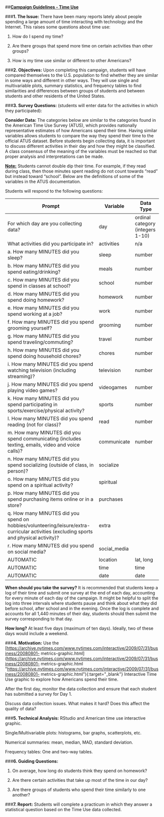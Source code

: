 ##**<u>Campaign Guidelines - Time Use</u>**

###**1. The Issue:**
There have been many reports lately about people spending a large amount of time interacting with
technology and the Internet. This raises some questions about time use:

1) How do I spend my time?

2) Are there groups that spend more time on certain activities than other groups?

3) How is my time use similar or different to other Americans?

###**2. Objectives:**
Upon completing this campaign, students will have compared themselves to the U.S. population to
find whether they are similar in some ways and different in other ways. They will use
single and multivariable plots, summary statistics, and frequency tables to find similarities and
differences between groups of students and between students and other residents of the United
States.

###**3. Survey Questions:** (students will enter data for the activities in which they participated):

**Consider Data:** The categories below are similar to the categories found in the American Time Use Survey (ATUS), which provides nationally representative estimates of how Americans spend their time. Having similar variables allows students to compare the way they spend their time to the official ATUS dataset. Before students begin collecting data, it is important to discuss different activities in their day and how they might be classified. A class consensus of the meaning of the variables must be reached so that proper analysis and interpretations can be made. 

**<u>Note:</u>** Students cannot double dip their time. For example, if they read during class, then those minutes spent reading do not count towards “read” but instead toward “school”. Below are the definitions of some of the variables in the ATUS documentation.

Students will respond to the following questions:

| **Prompt**                                                          |**Variable**| **Data Type**                   |
|---------------------------------------------------------------------|------------|---------------------------------|
| For which day are you collecting data?                              | day        | ordinal category (integers 1-10) |                        |
| What activities did you participate in?                             | activities | n/a                             |
| a. How many MINUTES did you sleep?                                  | sleep      | number                          |
| b. How many MINUTES did you spend eating/drinking?                  | meals      | number                          |
| c. How many MINUTES did you spend in classes at school?             | school     | number                          |
| d. How many MINUTES did you spend doing homework?                   | homework   | number                          |
| e. How many MINUTES did you spend working at a job?                 | work       | number                          |
| f. How many MINUTES did you spend grooming yourself?                | grooming   | number                          |
| g. How many MINUTES did you spend traveling/commuting?              | travel     | number                          |
| h. How many MINUTES did you spend doing household chores?           | chores     | number                          |
| i. How many MINUTES did you spend watching television (including streaming)? | television    | number                          |
| j. How many MINUTES did you spend playing video games?              | videogames | number                          |
| k. How many MINUTES did you spend participating in sports/exercise/physical activity?             | sports | number                          |
| l. How many MINUTES did you spend reading (not for class)?          | read       | number                          |
| m. How many MINUTES did you spend communicating (includes texting, emails, video and voice calls)?         | communicate       | number                          |
| n. How many MINUTES did you spend socializing (outside of class, in person)?          | socialize       | 
| o. How many MINUTES did you spend on a spiritual activity?         | spiritual   | 
| p. How many MINUTES did you spend purchasing items online or in a store?         | purchases       | 
| q. How many MINUTES did you spend on hobbies/volunteering/leisure/extra-curricular activities (excluding sports and physical activity)?          | extra       | 
| r. How many MINUTES did you spend on social media?          | social_media       | 
| AUTOMATIC                                                           | location   | lat, long                       |
| AUTOMATIC                                                           | time       | time                            |
| AUTOMATIC                                                           | date       | date                            |

**When should you take the survey?** It is recommended that students keep a log of their time and submit one survey at the end of each day, accounting for every minute of each day of the campaign. It might be helpful to split the log into three intervals where students pause and think about what they did before school, after school and in the evening. Once the log is complete and accounts for all 1,440 minutes of their day, students should then submit the survey corresponding to that day.

**How long?** At least five days (maximum of ten days). Ideally, two of these days would include a weekend.

###**4. Motivation:**
Use the [https://archive.nytimes.com/www.nytimes.com/interactive/2009/07/31/business/20080801-
metrics-graphic.html](https://archive.nytimes.com/www.nytimes.com/interactive/2009/07/31/business/20080801-
metrics-graphic.html "https://archive.nytimes.com/www.nytimes.com/interactive/2009/07/31/business/20080801-
metrics-graphic.html"){:target="_blank"} Interactive Time Use graphic to explore how Americans spend their time.

After the first day, monitor the data collection and ensure that each student has submitted a survey for Day 1.

Discuss data collection issues. What makes it hard? Does this affect the quality of data?

###**5. Technical Analysis:**
RStudio and American time use interactive graphic.

Single/Multivariable plots: histograms, bar graphs, scatterplots, etc.

Numerical summaries: mean, median, MAD, standard deviation. 

Frequency tables: One and two-way tables.

###**6. Guiding Questions:**
1) On average, how long do students think they spend on homework?

2) Are there certain activities that take up most of the time in our day?

3) Are there groups of students who spend their time similarly to one another?

###**7. Report:**
Students will complete a practicum in which they answer a statistical question based on the Time Use data collected.

